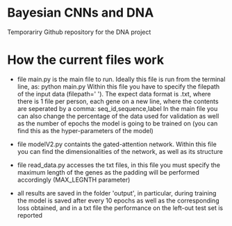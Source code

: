 # Bayesian CNNs and DNA
 Temporariry Github repository for the DNA project

# How the current files work
- file main.py is the main file to run. Ideally this file is run from the terminal line, as: python main.py
  Within this file you have to specify the filepath of the input data (filepath=' ').
  The expect data format is .txt, where there is 1 file per person, each gene on a new line, where the contents
  are seperated by a comma: seq_id,sequence,label
  In the main file you can also change the percentage of the data used for validation as well as the number of 
  epochs the model is going to be trained on (you can find this as the hyper-parameters of the model)
  

- file modelV2.py containts the gated-attention network. Within this file you can find the dimensionalities of 
 the network, as well as its structure


- file read_data.py accesses the txt files, in this file you must specify the maximum length of the 
  genes as the padding will be performed accordingly (MAX_LEGNTH parameter)
  
- all results are saved in the folder 'output', in particular, during training the model is saved after every 10 epochs
  as well as the corresponding loss obtained, and in a txt file the performance on the left-out test set is reported

